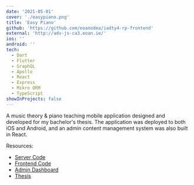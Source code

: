 ```yaml
---
date: '2021-05-01'
cover: './easypiano.png'
title: 'Easy Piano'
github: 'https://github.com/eoanodea/iadty4-rp-frontend'
external: 'http://adv-js-ca3.eoan.ie/'
ios: ''
android: ''
tech:
  - Dart
  - Flutter
  - GraphQL
  - Apollo
  - React
  - Express
  - Mikro ORM
  - TypeScript
showInProjects: false
---
```


A music theory & piano teaching mobile application designed and developed for my bachelor's thesis. The application was deployed to both iOS and Android, and an admin content management system was also built in React.

Resources:

- [Server Code](https://github.com/eoanodea/iadty4-rp-backend)
- [Frontend Code](https://github.com/eoanodea/iadty4-rp-frontend)
- [Admin Dashboard](https://github.com/eoanodea/iadty4-rp-admin)
- [Thesis](https://docs.google.com/document/d/1UONf7uy1PfinSkge-MK2Q1vVQcTOwZ97cBHm79HE-vQ/edit?usp=sharing)
